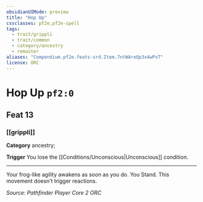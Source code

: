 ```yaml
---
obsidianUIMode: preview
title: "Hop Up"
cssclasses: pf2e,pf2e-spell
tags:
  - trait/grippli
  - trait/common
  - category/ancestry
  - remaster
aliases: "Compendium.pf2e.feats-srd.Item.7ntWAreQp3x4wPxT"
license: ORC
---
```

# Hop Up `pf2:0`
## Feat 13
### [[grippli]]

**Category** ancestry; 




**Trigger** You lose the [[Conditions/Unconscious|Unconscious]] condition.

* * *

Your frog-like agility awakens as soon as you do. You Stand. This movement doesn't trigger reactions.

*Source: Pathfinder Player Core 2*
*ORC*